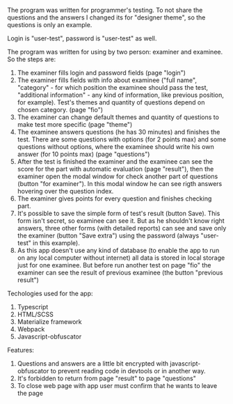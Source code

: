 The program was written for programmer's testing. To not share the questions and the answers I changed its for "designer theme", so the questions is only an example.

Login is "user-test", password is "user-test" as well.

The program was written for using by two person: examiner and examinee. So the steps are:
1. The examiner fills login and password fields (page "login")
2. The examiner fills fields with info about examinee ("full name", "category" - for which position the examinee should pass the test, "additional information" - any kind of information, like previous position, for example). Test's themes and quantity of questions depend on chosen category. (page "fio")
3. The examiner can change default themes and quantity of questions to make test more specific (page "theme")
4. The examinee answers questions (he has 30 minutes) and finishes the test. There are some questions with options (for 2 points max) and some questions without options, where the examinee should write his own answer (for 10 points max)  (page "questions")
5. After the test is finished the examiner and the examinee can see the score for the part with automatic evaluation (page "result"), then the examiner open the modal window for check another part of questions (button "for examiner"). In this modal window he can see rigth answers hovering over the question index.
6. The examiner gives points for every question and finishes checking part.
7. It's possible to save the simple form of test's result (button Save). This form isn't secret, so examinee can see it. But as he shouldn't know right answers, three other forms (with detailed reports) can see and save only the examiner (button "Save extra") using the password (always "user-test" in this example).
8. As this app doesn't use any kind of database (to enable the app to run on any local computer without internet) all data is stored in local storage just for one examinee. But before run another test on page "fio" the examiner can see the result of previous examinee (the button "previous result")

Techologies used for the app:
1. Typescript
2. HTML/SCSS
3. Materialize framework
4. Webpack
5. Javascript-obfuscator

Features:
1. Questions and answers are a little bit encrypted with javascript-obfuscator to prevent reading code in devtools or in another way.
2. It's forbidden to return from page "result" to page "questions"
3. To close web page with app user must confirm that he wants to leave the page
